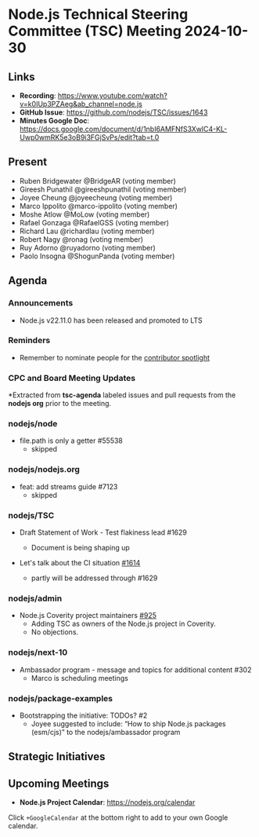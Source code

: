 # Node.js Technical Steering Committee (TSC) Meeting 2024-10-30

## Links

* **Recording**: <https://www.youtube.com/watch?v=k0IUp3PZAeg&ab_channel=node.js>
* **GitHub Issue**: <https://github.com/nodejs/TSC/issues/1643>
* **Minutes Google Doc**: <https://docs.google.com/document/d/1nbI6AMFNfS3XwlC4-KL-Uwp0wmRK5e3oB9i3FGjSvPs/edit?tab=t.0>

## Present

* Ruben Bridgewater @BridgeAR (voting member)
* Gireesh Punathil @gireeshpunathil (voting member)
* Joyee Cheung @joyeecheung (voting member)
* Marco Ippolito @marco-ippolito (voting member)
* Moshe Atlow @MoLow (voting member)
* Rafael Gonzaga @RafaelGSS (voting member)
* Richard Lau @richardlau (voting member)
* Robert Nagy @ronag (voting member)
* Ruy Adorno @ruyadorno (voting member)
* Paolo Insogna @ShogunPanda (voting member)

## Agenda

### Announcements

* Node.js v22.11.0 has been released and promoted to LTS

### Reminders

* Remember to nominate people for the [contributor spotlight](https://github.com/nodejs/node/blob/main/doc/contributing/reconizing-contributors.md#bi-monthly-contributor-spotlight)

### CPC and Board Meeting Updates

*Extracted from **tsc-agenda** labeled issues and pull requests from the **nodejs org** prior to the meeting.

### nodejs/node

* file.path is only a getter #55538
  * skipped

### nodejs/nodejs.org

* feat: add streams guide #7123
  * skipped

### nodejs/TSC

* Draft Statement of Work - Test flakiness lead #1629
  * Document is being shaping up

* Let's talk about the CI situation [#1614](https://github.com/nodejs/TSC/issues/1614)
  * partly will be addressed through #1629

### nodejs/admin

* Node.js Coverity project maintainers [#925](https://github.com/nodejs/admin/issues/925)
  * Adding TSC as owners of the Node.js project in Coverity.
  * No objections.

### nodejs/next-10

* Ambassador program - message and topics for additional content #302
  * Marco is scheduling meetings

### nodejs/package-examples

* Bootstrapping the initiative: TODOs? #2
  * Joyee suggested to include: “How to ship Node.js packages (esm/cjs)” to the nodejs/ambassador program

## Strategic Initiatives

## Upcoming Meetings

* **Node.js Project Calendar**: <https://nodejs.org/calendar>

Click `+GoogleCalendar` at the bottom right to add to your own Google calendar.
